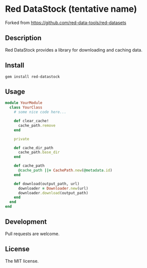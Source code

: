 # Red DataStock (tentative name)

Forked from https://github.com/red-data-tools/red-datasets

## Description

Red DataStock provides a library for downloading and caching data.

## Install

```
gem install red-datastock
```

## Usage


```ruby
module YourModule
  class YourClass
    # some nice code here...

    def clear_cache!
      cache_path.remove
    end

    private

    def cache_dir_path
      cache_path.base_dir
    end

    def cache_path
      @cache_path ||= CachePath.new(@metadata.id)
    end

    def download(output_path, url)
      downloader = Downloader.new(url)
      downloader.download(output_path)
    end
  end
end
```

## Development

Pull requests are welcome.

## License

The MIT license.

